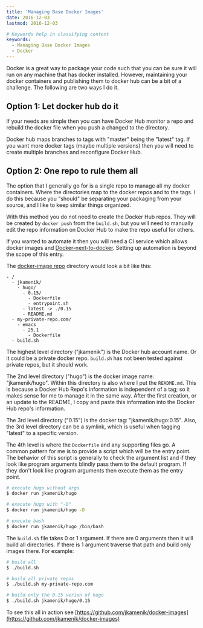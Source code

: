 ```yaml
---
title: 'Managing Base Docker Images'
date: 2016-12-03
lastmod: 2016-12-03

# Keywords help in classifying content
keywords:
  - Managing Base Docker Images
  - Docker
---
```


Docker is a great way to package your code such that you can be sure it will run on any machine that has docker installed. However, maintaining your docker containers and publishing them to docker hub can be a bit of a challenge. The following are two ways I do it.

<!--more-->

## Option 1: Let docker hub do it

If your needs are simple then you can have Docker Hub monitor a repo and rebuild the docker file when you push a changed to the directory.

Docker hub maps branches to tags with "master" being the "latest" tag. If you want more docker tags (maybe multiple versions) then you will need to create multiple branches and reconfigure Docker Hub.

## Option 2: One repo to rule them all

The option that I generally go for is a single repo to manage all my docker containers. Where the directories map to the docker repos and to the tags. I do this because you "should" be separating your packaging from your source, and I like to keep similar things organized.

With this method you do not need to create the Docker Hub repos. They will be created by `docker push` from the `build.sh`, but you will need to manually edit the repo information on Docker Hub to make the repo useful for others.

If you wanted to automate it then you will need a CI service which allows docker images and [Docker-next-to-docker](http://jpetazzo.github.io/2015/09/03/do-not-use-docker-in-docker-for-ci/#the-solution). Setting up automation is beyond the scope of this entry.

The [docker-image repo](https://github.com/jkamenik/docker-images) directory would look a bit like this:

```
- /
  - jkamenik/
    - hugo/
      - 0.15/
        - Dockerfile
        - entrypoint.sh
      - latest -> ./0.15
      - README.md
  - my-private-repo.com/
    - emacs
      - 25.1
        - Dockerfile
  - build.sh
```

The highest level directory ("jkamenik") is the Docker hub account name. Or it could be a private docker repo. `build.sh` has not been tested against private repos, but it should work.

The 2nd level directory ("hugo") is the docker image name: "jkamenik/hugo". Within this directory is also where I put the `README.md`. This is because a Docker Hub Repo's information is independent of a tag; so it makes sense for me to manage it in the same way. After the first creation, or an update to the README, I copy and paste this information into the Docker Hub repo's information.

The 3rd level directory ("0.15") is the docker tag: "jkamenik/hugo:0.15". Also, the 3rd level directory can be a symlink, which is useful when tagging "latest" to a specific version.

The 4th level is where the `Dockerfile` and any supporting files go. A common pattern for me is to provide a script which will be the entry point. The behavior of this script is generally to check the argument list and if they look like program arguments blindly pass them to the default program. If they don't look like program arguments then execute them as the entry point.

```bash
# execute hugo without args
$ docker run jkamenik/hugo

# execute hugo with "-D"
$ docker run jkamenik/hugo -D

# execute bash
$ docker run jkamenik/hugo /bin/bash
```

The `build.sh` file takes 0 or 1 argument. If there are 0 arguments then it will build all directories. If there is 1 argument traverse that path and build only images there. For example:

```bash
# build all
$ ./build.sh

# build all private repos
$ ./build.sh my-private-repo.com

# build only the 0.15 verion of hugo
$ ./build.sh jkamenik/hugo/0.15
```

To see this all in action see [https://github.com/jkamenik/docker-images](https://github.com/jkamenik/docker-images)

